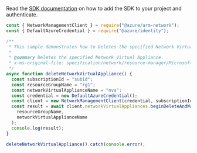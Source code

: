 Read the [SDK documentation](https://github.com/Azure/azure-sdk-for-js/blob/%40azure%2Farm-network_27.0.0/sdk/network/arm-network/README.md) on how to add the SDK to your project and authenticate.

```javascript
const { NetworkManagementClient } = require("@azure/arm-network");
const { DefaultAzureCredential } = require("@azure/identity");

/**
 * This sample demonstrates how to Deletes the specified Network Virtual Appliance.
 *
 * @summary Deletes the specified Network Virtual Appliance.
 * x-ms-original-file: specification/network/resource-manager/Microsoft.Network/stable/2021-05-01/examples/NetworkVirtualApplianceDelete.json
 */
async function deleteNetworkVirtualAppliance() {
  const subscriptionId = "subid";
  const resourceGroupName = "rg1";
  const networkVirtualApplianceName = "nva";
  const credential = new DefaultAzureCredential();
  const client = new NetworkManagementClient(credential, subscriptionId);
  const result = await client.networkVirtualAppliances.beginDeleteAndWait(
    resourceGroupName,
    networkVirtualApplianceName
  );
  console.log(result);
}

deleteNetworkVirtualAppliance().catch(console.error);
```
